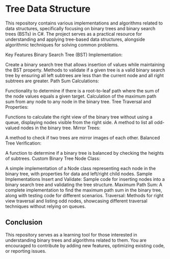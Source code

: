 # Tree Data Structure
This repository contains various implementations and algorithms related to data structures, specifically focusing on binary trees and binary search trees (BSTs) in C#. The project serves as a practical resource for understanding and applying tree-based data structures, alongside algorithmic techniques for solving common problems.

Key Features
Binary Search Tree (BST) Implementation:

Create a binary search tree that allows insertion of values while maintaining the BST property.
Methods to validate if a given tree is a valid binary search tree by ensuring all left subtrees are less than the current node and all right subtrees are greater.
Path Sum Calculations:

Functionality to determine if there is a root-to-leaf path where the sum of the node values equals a given target.
Calculation of the maximum path sum from any node to any node in the binary tree.
Tree Traversal and Properties:

Functions to calculate the right view of the binary tree without using a queue, displaying nodes visible from the right side.
A method to list all odd-valued nodes in the binary tree.
Mirror Trees:

A method to check if two trees are mirror images of each other.
Balanced Tree Verification:

A function to determine if a binary tree is balanced by checking the heights of subtrees.
Custom Binary Tree Node Class:

A simple implementation of a Node class representing each node in the binary tree, with properties for data and left/right child nodes.
Sample Implementations
Insert and Validate: Sample code for inserting nodes into a binary search tree and validating the tree structure.
Maximum Path Sum: A complete implementation to find the maximum path sum in the binary tree, along with testing code for different scenarios.
Traversal: Methods for right view traversal and listing odd nodes, showcasing different traversal techniques without relying on queues.

## Conclusion

This repository serves as a learning tool for those interested in understanding binary trees and algorithms related to them. You are encouraged to contribute by adding new features, optimizing existing code, or reporting issues.
